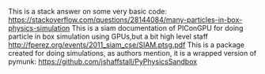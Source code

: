 This is a stack answer on some very basic code: 
https://stackoverflow.com/questions/28144084/many-particles-in-box-physics-simulation
This is a siam documentation of PIConGPU for doing particle in box simulation using GPUs,but a bit high level staff
http://fperez.org/events/2011_siam_cse/SIAM.ptsg.pdf
This is a package created for doing simulations, as authors mention, it is a wrapped version of pymunk:
https://github.com/jshaffstall/PyPhysicsSandbox
